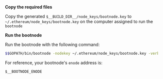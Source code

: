 
**Copy the required files**

Copy the generated `$__BUILD_DIR__/node_keys/bootnode.key` to  `~/.ethereum/node_keys/bootnode.key` on the
computer assigned to run the `bootnode`


**Run the bootnode**

Run the bootnode with the following command:

```bash
$$GOPATH/bin/bootnode -nodekey ~/.ethereum/node_keys/bootnode.key -verbosity 4 --addr :$__BOOTNODE_PORT
```

For reference, your bootnode's `enode` address is:

`$__BOOTNODE_ENODE`